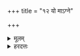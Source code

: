 +++
title = "१२ यो माऽग्ने"

+++
<details><summary>मूलम्</summary>

यो मा॑ऽग्ने भा॒गिनꣳ॑ स॒न्तमथा॑भा॒गञ्चिकी॑र्षति ।  
अभा॒गम॑ग्ने॒ तं कु॑रु॒ माम॑ग्ने भा॒गिनं॑ कुरु॒ स्वाहा॑ ।  
_____________
यो मा॑ऽग्ने  
भा॒गिनꣳ॑ स॒न्तमथा॑भा॒गं चिकी॑र्षत्यभा॒गम॑ग्ने॒ तं कु॑रु॒ माम॑ग्ने  
भा॒गिनं॑ कुरु॒ स्वाहा॑ ।
</details>
<details><summary>हरदत्तः</summary>

यो माग्न इति ॥ हे अग्ने योमां भागिनं भागप्राप्तियोग्यं सन्तं अथ अनर्थकोयं निपातः, अभागं चिकीर्षति कर्तुमिच्छति तं अभागं कुरु मां तु भागिनं कुरु । आदरार्थे पुनः पुनरामन्त्रणम् ।
</details>